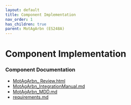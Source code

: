 ```yaml
---
layout: default
title: Component Implementation
nav_order: 1
has_children: true
parent: MotAgArbn (ES248A)
---
```

# Component Implementation
### Component Documentation

- [MotAgArbn_ Review.html](doc/MotAgArbn_%20Review.html)
- [MotAgArbn_IntegrationManual.md](doc/MotAgArbn_IntegrationManual.md)
- [MotAgArbn_MDD.md](doc/MotAgArbn_MDD.md)
- [requirements.md](doc/requirements.md)

